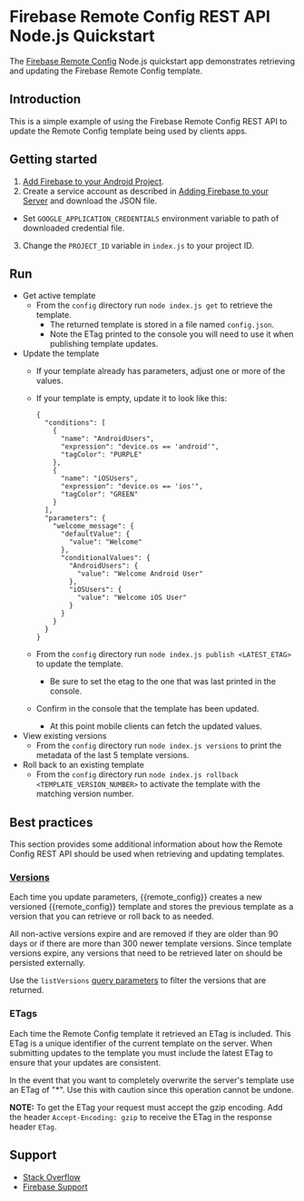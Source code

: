 Firebase Remote Config REST API Node.js Quickstart
===============================================

The [Firebase Remote Config](https://firebase.google.com/docs/remote-config/) Node.js quickstart app 
demonstrates retrieving and updating the Firebase Remote Config template.

Introduction
------------

This is a simple example of using the Firebase Remote Config REST API to update
the Remote Config template being used by clients apps.

Getting started
---------------

1. [Add Firebase to your Android Project](https://firebase.google.com/docs/android/setup).
2. Create a service account as described in [Adding Firebase to your Server](https://firebase.google.com/docs/admin/setup) and download the JSON file.
  - Set `GOOGLE_APPLICATION_CREDENTIALS` environment variable to path of downloaded credential file.
3. Change the `PROJECT_ID` variable in `index.js` to your project ID.

Run
---

- Get active template
  - From the `config` directory run `node index.js get` to retrieve the template.
    - The returned template is stored in a file named `config.json`.
    - Note the ETag printed to the console you will need to use it when publishing template updates.
- Update the template
  - If your template already has parameters, adjust one or more of the values.
  - If your template is empty, update it to look like this:

        {
          "conditions": [
            {
              "name": "AndroidUsers",
              "expression": "device.os == 'android'",
              "tagColor": "PURPLE"
            },
            {
              "name": "iOSUsers",
              "expression": "device.os == 'ios'",
              "tagColor": "GREEN"
            }
          ],
          "parameters": {
            "welcome_message": {
              "defaultValue": {
                "value": "Welcome"
              },
              "conditionalValues": {
                "AndroidUsers": {
                  "value": "Welcome Android User"
                },
                "iOSUsers": {
                  "value": "Welcome iOS User"
                }
              }
            }
          }
        }

  - From the `config` directory run `node index.js publish <LATEST_ETAG>` to update the template.
    - Be sure to set the etag to the one that was last printed in the console.
  - Confirm in the console that the template has been updated.
    - At this point mobile clients can fetch the updated values.
- View existing versions
  - From the `config` directory run `node index.js versions` to print the metadata of the
    last 5 template versions.
- Roll back to an existing template
  - From the `config` directory run `node index.js rollback <TEMPLATE_VERSION_NUMBER>` to
    activate the template with the matching version number.

Best practices
--------------

This section provides some additional information about how the Remote Config
REST API should be used when retrieving and updating templates.

### [Versions](https://firebase.google.com/docs/remote-config/templates) ###

Each time you update parameters, {{remote_config}} creates a
new versioned {{remote_config}} template and stores the previous template as
a version that you can retrieve or roll back to as needed.

All non-active versions expire and are removed if they are older than 90 days or if
there are more than 300 newer template versions. Since template versions expire, any
versions that need to be retrieved later on should be persisted externally.

Use the `listVersions` [query parameters](https://firebase.google.com/docs/reference/remote-config/rest/v1/projects.remoteConfig/listVersions#query-parameters)
to filter the versions that are returned.

### ETags ###

Each time the Remote Config template it retrieved an ETag is included. This ETag is a
unique identifier of the current template on the server. When submitting updates
to the template you must include the latest ETag to ensure that your updates are consistent.

In the event that you want to completely overwrite the server's template use
an ETag of "\*". Use this with caution since this operation cannot be undone.

**NOTE:** To get the ETag your request must accept the gzip encoding. Add the header
`Accept-Encoding: gzip` to receive the ETag in the response header `ETag`.

Support
-------

- [Stack Overflow](https://stackoverflow.com/questions/tagged/firebase-remote-config)
- [Firebase Support](https://firebase.google.com/support/)

